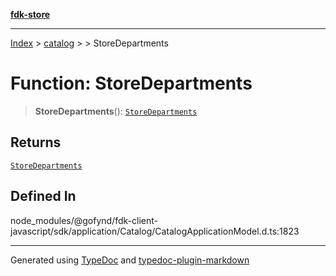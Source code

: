 [**fdk-store**](../../../README.md)
***

[Index](../../../API.md) > [catalog](../../README.md) > [<internal>](../README.md) > StoreDepartments

# Function: StoreDepartments

> **StoreDepartments**(): [`StoreDepartments`](../type-aliases/type-alias.StoreDepartments.md)

## Returns

[`StoreDepartments`](../type-aliases/type-alias.StoreDepartments.md)

## Defined In

node\_modules/@gofynd/fdk-client-javascript/sdk/application/Catalog/CatalogApplicationModel.d.ts:1823

***
Generated using [TypeDoc](https://typedoc.org/) and [typedoc-plugin-markdown](https://www.npmjs.com/package/typedoc-plugin-markdown)
